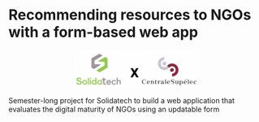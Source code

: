 # Recommending resources to NGOs with a form-based web app

<p align="center">
  <a href="#"><img src="./resources/sponsors.png" width="250" title="sponsors"></a>
</p>

Semester-long project for Solidatech to build a web application that evaluates the digital maturity of NGOs using an updatable form
